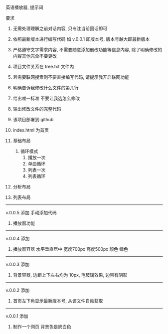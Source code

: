 英语播放器, 提示词

要求
1. 无需处理理解之前对话内容, 只专注当前回话即可
2. 依照最新版本进行编写代码 如 v.0.0.1 即版本号, 版本号越大即最新版本
3. 严格遵守文字需求内容, 不需要随意添加删改功能等信息内容, 除了明确修改的内容其他完全不要更改
4. 项目文件关系在 tree.txt 文件内
5. 若需要联网搜索则不要直接编写代码, 请提示我开启联网功能
6. 明确告诉我修改什么文件的第几行
7. 给出唯一标准 不要让我选怎么修改
8. 输出修改文件的完整代码
9. 该项目部署到 github
10. index.html 为首页




1. 基础布局
   1. 循环模式
      1. 播放一次
      2. 单曲循环
      3. 列表一次
      4. 列表循环
2. 分析布局
3. 列表布局

---
v.0.0.5
添加 手动添加代码
1. 播放器功能
---
v.0.0.4 
添加
1. 播放器容器 水平垂直居中 宽度700px 高度500px 颜色 绿色
---
v.0.0.3
添加
1. 背景容器, 边距上下左右均为 10px, 毛玻璃效果, 边带有阴影
---
v.0.0.2
添加
1. 首页左下角显示最新版本号, 从该文件自动获取
---
v.0.0.1
添加
1. 制作一个网页 背景色是奶白色 
